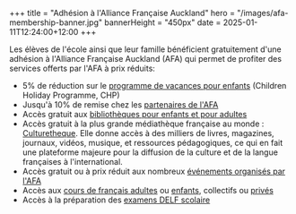 +++
title = "Adhésion à l'Alliance Française Auckland"
hero = "/images/afa-membership-banner.jpg"
bannerHeight = "450px"
date = 2025-01-11T12:24:00+12:00
+++

Les élèves de l'école ainsi que leur famille bénéficient gratuitement d'une adhésion à l'Alliance Française Auckland (AFA) qui permet de profiter des services offerts par l'AFA à prix réduits:

- 5% de réduction sur le [programme de vacances pour enfants](https://www.alliance-francaise.co.nz/learn-french/kids-and-teenagers/children-holiday-program/) (Children Holiday Programme, CHP)
- Jusqu'à 10% de remise chez les [partenaires de l'AFA](https://www.alliance-francaise.co.nz/about-us/our-sponsors-and-partners/)
- Accès gratuit aux [bibliothèques pour enfants et pour adultes](https://www.alliance-francaise.co.nz/resources-and-services/library/)
- Accès gratuit à la plus grande médiathèque française au monde : [Culturetheque](https://www.alliance-francaise.co.nz/resources-and-services/culturetheque/). Elle donne accès à des milliers de livres, magazines, journaux, vidéos, musique, et ressources pédagogiques, ce qui en fait une plateforme majeure pour la diffusion de la culture et de la langue françaises à l'international.
- Accès gratuit ou à prix réduit aux nombreux [événements organisés par l'AFA](https://www.alliance-francaise.co.nz/events/all-events/)
- Accès aux [cours de français adultes](https://www.alliance-francaise.co.nz/learn-french/adults/) ou [enfants](https://www.alliance-francaise.co.nz/learn-french/kids-and-teenagers/), collectifs ou [privés](https://www.alliance-francaise.co.nz/learn-french/private-tuition/)
- Accès à la préparation des [examens DELF scolaire](https://www.alliance-francaise.co.nz/diplomas/adults/delf-dalf-tout-public/)
